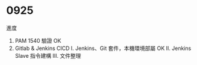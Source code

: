 # 0925

進度

1. PAM 1540 驗證 OK
2. Gitlab & Jenkins CICD 
   I. Jenkins、Git 套件，本機環境部屬 OK
   II. Jenkins Slave 指令建構
   III. 文件整理
